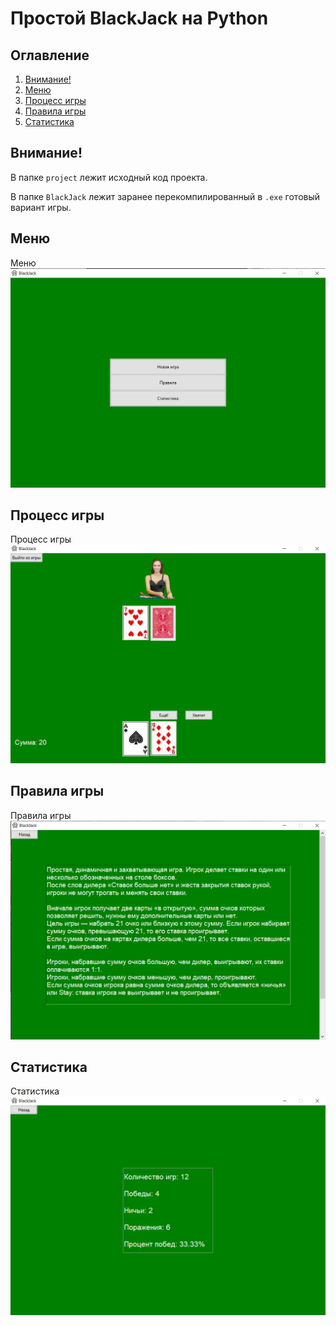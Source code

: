 # Простой BlackJack на Python

## Оглавление

1. [Внимание!](#внимание)
2. [Меню](#меню)
3. [Процесс игры](#процесс-игры)
4. [Правила игры](#правила-игры)
5. [Статистика](#статистика)

## Внимание!

В папке `project` лежит исходный код проекта.

В папке `BlackJack` лежит заранее перекомпилированный в `.exe` готовый вариант игры.

## Меню

Меню
![Меню](./project/images/readme_1.png)

## Процесс игры

Процесс игры
![Процесс игры](./project/images/readme_2.png)

## Правила игры

Правила игры
![Правила игры](./project/images/readme_3.png)

## Статистика

Статистика
![Статистика](./project/images/readme_4.png)

